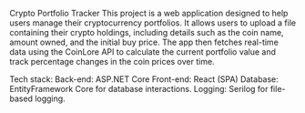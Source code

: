 Crypto Portfolio Tracker
This project is a web application designed to help users manage their cryptocurrency portfolios.
It allows users to upload a file containing their crypto holdings, including details such as the coin name, amount owned, and the initial buy price.
The app then fetches real-time data using the CoinLore API to calculate the current portfolio value and track percentage changes in the coin prices over time.

Tech stack:
Back-end: ASP.NET Core
Front-end: React (SPA)
Database: EntityFramework Core for database interactions.
Logging: Serilog for file-based logging.
